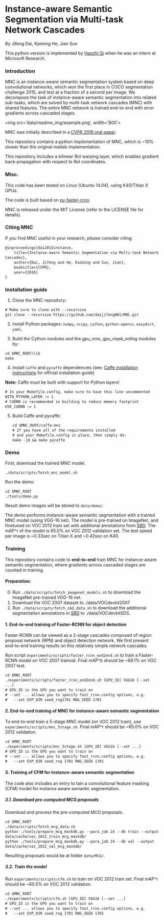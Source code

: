 # Instance-aware Semantic Segmentation via Multi-task Network Cascades

By Jifeng Dai, Kaiming He, Jian Sun

This python version is implemented by [Haozhi Qi](https://github.com/Oh233) when he was an intern at Microsoft Research.

### Introduction

MNC is an instance-aware semantic segmentation system based on deep convolutional networks, which won the first place in COCO segmentation challenge 2015, and test at a fraction of a second per image. We decompose the task of instance-aware semantic segmentation into related sub-tasks, which are solved by multi-task network cascades (MNC) with shared features. The entire MNC network is trained end-to-end with error gradients across cascaded stages.


<img src='data/readme_img/example.png', width='800'>


MNC was initially described in a [CVPR 2016 oral paper](http://arxiv.org/abs/1512.04412).

This repository contains a python implementation of MNC, which is ~10% slower than the original matlab implementation.

This repository includes a bilinear RoI warping layer, which enables gradient back-propagation with respect to RoI coordinates.

### Misc.

This code has been tested on Linux (Ubuntu 14.04), using K40/Titian X GPUs.

The code is built based on [py-faster-rcnn](https://github.com/rbgirshick/py-faster-rcnn).

MNC is released under the MIT License (refer to the LICENSE file for details).


### Citing MNC

If you find MNC useful in your research, please consider citing:

    @inproceedings{dai2015instance,
        title={Instance-aware Semantic Segmentation via Multi-task Network Cascades},
        author={Dai, Jifeng and He, Kaiming and Sun, Jian},
        booktitle={CVPR},
        year={2016}
    }


### Installation guide

1. Clone the MNC repository:
  ```Shell
  # Make sure to clone with --recursive
  git clone --recursive https://github.com/daijifeng001/MNC.git
  ```
 
2. Install Python packages: `numpy`, `scipy`, `cython`, `python-opencv`, `easydict`, `yaml`.

3. Build the Cython modules and the gpu_nms, gpu_mask_voting modules by:
  ```Shell
  cd $MNC_ROOT/lib
  make
  ```

4. Install `Caffe` and `pycaffe` dependencies (see: [Caffe installation instructions](http://caffe.berkeleyvision.org/installation.html) for official installation guide)

  **Note:** Caffe *must* be built with support for Python layers!

  ```make
  # In your Makefile.config, make sure to have this line uncommented
  WITH_PYTHON_LAYER := 1
  # CUDNN is recommended in building to reduce memory footprint
  USE_CUDNN := 1
  ```

5. Build Caffe and pycaffe:
    ```Shell
    cd $MNC_ROOT/caffe-mnc
    # If you have all of the requirements installed
    # and your Makefile.config in place, then simply do:
    make -j8 && make pycaffe
    ```

### Demo

First, download the trained MNC model.
```Shell
./data/scripts/fetch_mnc_model.sh
``` 

Run the demo:
```Shell
cd $MNC_ROOT
./tools/demo.py
```
Result demo images will be stored to ```data/demo/```.

The demo performs instance-aware semantic segmentation with a trained MNC model (using VGG-16 net). The model is pre-trained on ImageNet, and finetuned on VOC 2012 train set with additional annotations from [SBD](http://www.cs.berkeley.edu/~bharath2/codes/SBD/download.html). The mAP^r of the model is 65.0% on VOC 2012 validation set. The test speed per image is ~0.33sec on Titian X and ~0.42sec on K40.

### Training

This repository contains code to **end-to-end** train MNC for instance-aware semantic segmentation, where gradients across cascaded stages are counted in training.

#### Preparation:

0. Run `./data/scripts/fetch_imagenet_models.sh` to download the ImageNet pre-trained VGG-16 net. 
0. Download the VOC 2007 dataset to ./data/VOCdevkit2007
0. Run `./data/scripts/fetch_sbd_data.sh` to download the additional segmentation annotations in [SBD](http://www.cs.berkeley.edu/~bharath2/codes/SBD/download.html) to ./data/VOCdevkitSDS.

#### 1. End-to-end training of Faster-RCNN for object detection

Faster-RCNN can be viewed as a 2-stage cascades composed of region proposal network (RPN) and object detection network. We first present end-to-end training results on this relatively simple network cascades.

Run script `experiments/scripts/faster_rcnn_end2end.sh` to train a Faster-RCNN model on VOC 2007 trainval. Final mAP^b should be ~69.1% on VOC 2007 test.

```Shell
cd $MNC_ROOT
./experiments/scripts/faster_rcnn_end2end.sh [GPU_ID] VGG16 [--set ...]
# GPU_ID is the GPU you want to train on
# --set ... allows you to specify fast_rcnn.config options, e.g.
#   --set EXP_DIR seed_rng1701 RNG_SEED 1701
```

#### 2. End-to-end training of MNC for instance-aware semantic segmentation

To end-to-end train a 5-stage MNC model (on VOC 2012 train), use `experiments/scripts/mnc_5stage.sh`. Final mAP^r should be ~65.0% on VOC 2012 validation.

```Shell
cd $MNC_ROOT
./experiments/scripts/mnc_5stage.sh [GPU_ID] VGG16 [--set ...]
# GPU_ID is the GPU you want to train on
# --set ... allows you to specify fast_rcnn.config options, e.g.
#   --set EXP_DIR seed_rng 1701 RNG_SEED 1701
```

#### 3. Training of CFM for instance-aware semantic segmentation

The code also includes an entry to tain a convolutional feature masking (CFM) model for instance aware semantic segmentation.

##### 3.1. Download pre-computed MCG proposals

Download and process the pre-computed MCG proposals.

```Shell
cd $MNC_ROOT
./data/scripts/fetch_mcg_data.sh
python ./tools/prepare_mcg_maskdb.py --para_job 24 --db train --output data/cache/voc_2012_train_mcg_maskdb/
python ./tools/prepare_mcg_maskdb.py --para_job 24 --db val --output data/cache/voc_2012_val_mcg_maskdb/
```
Resulting proposals would be at folder ```data/MCG/```.

##### 3.2. Train the model

Run `experiments/scripts/cfm.sh` to train on VOC 2012 train set. Final mAP^r should be ~60.5% on VOC 2012 validation.

```Shell
cd $MNC_ROOT
./experiments/scripts/cfm.sh [GPU_ID] VGG16 [--set ...]
# GPU_ID is the GPU you want to train on
# --set ... allows you to specify fast_rcnn.config options, e.g.
#   --set EXP_DIR seed_rng 1701 RNG_SEED 1701
```
